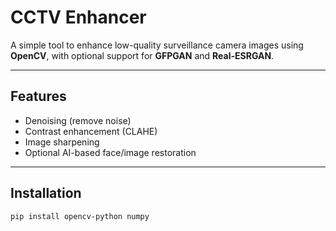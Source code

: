 # CCTV Enhancer

A simple tool to enhance low-quality surveillance camera images using **OpenCV**, with optional support for **GFPGAN** and **Real-ESRGAN**.

---

## Features
- Denoising (remove noise)
- Contrast enhancement (CLAHE)
- Image sharpening
- Optional AI-based face/image restoration

---

## Installation
```bash
pip install opencv-python numpy
